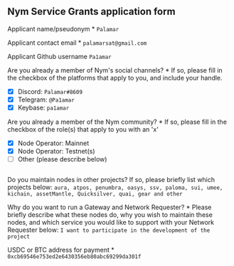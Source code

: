 Nym Service Grants application form 
------------------------------------

Applicant name/pseudonym *
```Palamar```

Applicant contact email *
```palamarsat@gmail.com```

Applicant Github username
```Pa1amar```

Are you already a member of Nym's social channels? * 
If so, please fill in the checkbox of the platforms that apply to you, and include your handle. 
- [x] Discord: `Palamar#8609`
- [x] Telegram: `@Pa1amar`
- [X] Keybase: `pa1amar`

Are you already a member of the Nym community? * 
If so, please fill in the checkbox of the role(s) that apply to you with an 'x' 
- [x] Node Operator: Mainnet 
- [X] Node Operator: Testnet(s)
- [ ] Other (please describe below)
```
```

Do you maintain nodes in other projects? 
If so, please briefly list which projects below: 
```aura, atpos, penumbra, oasys, ssv, paloma, sui, umee, kichain, assetMantle, Quicksilver, quai, gear and other```

Why do you want to run a Gateway and Network Requester? * 
Please briefly describe what these nodes do, why you wish to maintain these nodes, and which service you would like to support with your Network Requester below: 
```I want to participate in the development of the project```

USDC or BTC address for payment * 
```0xcb69546e753ed2e6430356eb80abc69299da301f```
